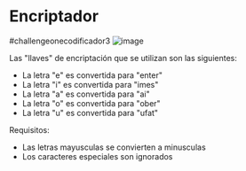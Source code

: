# Encriptador
#challengeonecodificador3
![image](https://user-images.githubusercontent.com/81784222/213278562-becc28ee-980c-4e94-b1e0-97259e2de19d.png)


Las "llaves" de encriptación que se utilizan son las siguientes:  
- La letra "e" es convertida para "enter"  
- La letra "i" es convertida para "imes"  
- La letra "a" es convertida para "ai"  
- La letra "o" es convertida para "ober"  
- La letra "u" es convertida para "ufat"  

Requisitos:  
- Las letras mayusculas se convierten a minusculas  
- Los caracteres especiales son ignorados

